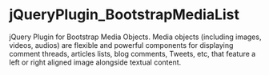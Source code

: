 # jQueryPlugin_BootstrapMediaList
jQuery Plugin for Bootstrap Media Objects.  Media objects (including images, videos, audios)  are flexible and powerful components for displaying comment threads, articles lists, blog comments, Tweets, etc, that feature a left or right aligned image alongside textual content.
